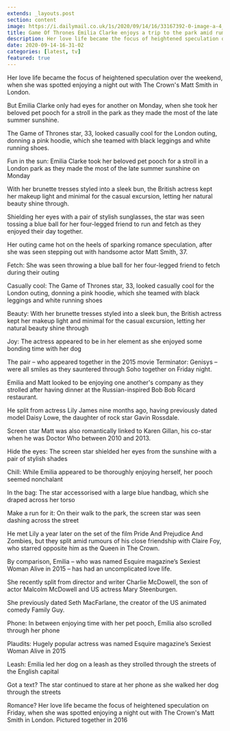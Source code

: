 ```yaml
---
extends: _layouts.post
section: content
image: https://i.dailymail.co.uk/1s/2020/09/14/16/33167392-0-image-a-4_1600097220701.jpg 
title: Game Of Thrones Emilia Clarke enjoys a trip to the park amid rumours of romance with Matt Smith 
description: Her love life became the focus of heightened speculation over the weekend, when she was spotted enjoying a night out with The Crowns Matt Smith in London. 
date: 2020-09-14-16-31-02 
categories: [latest, tv] 
featured: true 
--- 
```

Her love life became the focus of heightened speculation over the weekend, when she was spotted enjoying a night out with The Crown's Matt Smith in London.

But Emilia Clarke only had eyes for another on Monday, when she took her beloved pet pooch for a stroll in the park as they made the most of the late summer sunshine.

The Game of Thrones star, 33, looked casually cool for the London outing, donning a pink hoodie, which she teamed with black leggings and white running shoes.

Fun in the sun: Emilia Clarke took her beloved pet pooch for a stroll in a London park as they made the most of the late summer sunshine on Monday

With her brunette tresses styled into a sleek bun, the British actress kept her makeup light and minimal for the casual excursion, letting her natural beauty shine through.

Shielding her eyes with a pair of stylish sunglasses, the star was seen tossing a blue ball for her four-legged friend to run and fetch as they enjoyed their day together.

Her outing came hot on the heels of sparking romance speculation, after she was seen stepping out with handsome actor Matt Smith, 37.

Fetch: She was seen throwing a blue ball for her four-legged friend to fetch during their outing

Casually cool: The Game of Thrones star, 33, looked casually cool for the London outing, donning a pink hoodie, which she teamed with black leggings and white running shoes

Beauty: With her brunette tresses styled into a sleek bun, the British actress kept her makeup light and minimal for the casual excursion, letting her natural beauty shine through

Joy: The actress appeared to be in her element as she enjoyed some bonding time with her dog

The pair – who appeared together in the 2015 movie Terminator: Genisys – were all smiles as they sauntered through Soho together on Friday night.

Emilia and Matt looked to be enjoying one another's company as they strolled after having dinner at the Russian-inspired Bob Bob Ricard restaurant. 

He split from actress Lily James nine months ago, having previously dated model Daisy Lowe, the daughter of rock star Gavin Rossdale. 

Screen star Matt was also romantically linked to Karen Gillan, his co-star when he was Doctor Who between 2010 and 2013. 

Hide the eyes: The screen star shielded her eyes from the sunshine with a pair of stylish shades

Chill: While Emilia appeared to be thoroughly enjoying herself, her pooch seemed nonchalant

In the bag: The star accessorised with a large blue handbag, which she draped across her torso

Make a run for it: On their walk to the park, the screen star was seen dashing across the street

He met Lily a year later on the set of the film Pride And Prejudice And Zombies, but they split amid rumours of his close friendship with Claire Foy, who starred opposite him as the Queen in The Crown.

By comparison, Emilia – who was named Esquire magazine’s Sexiest Woman Alive in 2015 – has had an uncomplicated love life. 

She recently split from director and writer Charlie McDowell, the son of actor Malcolm McDowell and US actress Mary Steenburgen. 

She previously dated Seth MacFarlane, the creator of the US animated comedy Family Guy. 

Phone: In between enjoying time with her pet pooch, Emilia also scrolled through her phone

Plaudits: Hugely popular actress was named Esquire magazine’s Sexiest Woman Alive in 2015

Leash: Emilia led her dog on a leash as they strolled through the streets of the English capital

Got a text? The star continued to stare at her phone as she walked her dog through the streets 

Romance? Her love life became the focus of heightened speculation on Friday, when she was spotted enjoying a night out with The Crown's Matt Smith in London. Pictured together in 2016 

